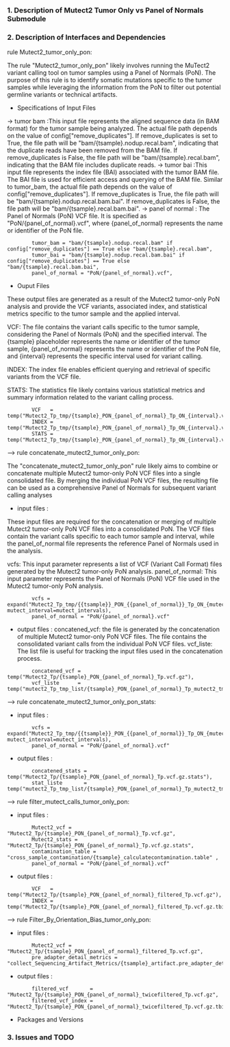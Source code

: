 ### 1. Description of Mutect2 Tumor Only vs Panel of Normals Submodule



### 2. Description of Interfaces and Dependencies
rule Mutect2_tumor_only_pon:

The rule "Mutect2_tumor_only_pon" likely involves running the MuTect2 variant calling tool on tumor samples using a Panel of Normals (PoN). The purpose of this rule is to identify somatic mutations specific to the tumor samples while leveraging the information from the PoN to filter out potential germline variants or technical artifacts.

- Specifications of Input Files

-> tumor bam :This input file represents the aligned sequence data (in BAM format) for the tumor sample being analyzed. The actual file path depends on the value of config["remove_duplicates"]. If remove_duplicates is set to True, the file path will be "bam/{tsample}.nodup.recal.bam", indicating that the duplicate reads have been removed from the BAM file. If remove_duplicates is False, the file path will be "bam/{tsample}.recal.bam", indicating that the BAM file includes duplicate reads.
-> tumor bai :This input file represents the index file (BAI) associated with the tumor BAM file. The BAI file is used for efficient access and querying of the BAM file. Similar to tumor_bam, the actual file path depends on the value of config["remove_duplicates"]. If remove_duplicates is True, the file path will be "bam/{tsample}.nodup.recal.bam.bai". If remove_duplicates is False, the file path will be "bam/{tsample}.recal.bam.bai".
-> panel of normal : The Panel of Normals (PoN) VCF file. It is specified as "PoN/{panel_of_normal}.vcf", where {panel_of_normal} represents the name or identifier of the PoN file.
```
        tumor_bam = "bam/{tsample}.nodup.recal.bam" if config["remove_duplicates"] == True else "bam/{tsample}.recal.bam",
        tumor_bai = "bam/{tsample}.nodup.recal.bam.bai" if config["remove_duplicates"] == True else "bam/{tsample}.recal.bam.bai",
        panel_of_normal = "PoN/{panel_of_normal}.vcf",
```
- Ouput Files

These output files are generated as a result of the Mutect2 tumor-only PoN analysis and provide the VCF variants, associated index, and statistical metrics specific to the tumor sample and the applied interval.

VCF: The file contains the variant calls specific to the tumor sample, considering the Panel of Normals (PoN) and the specified interval. The {tsample} placeholder represents the name or identifier of the tumor sample, {panel_of_normal} represents the name or identifier of the PoN file, and {interval} represents the specific interval used for variant calling.

INDEX: The index file enables efficient querying and retrieval of specific variants from the VCF file. 

STATS: The statistics file likely contains various statistical metrics and summary information related to the variant calling process. 

```
        VCF   = temp("Mutect2_Tp_tmp/{tsample}_PON_{panel_of_normal}_Tp_ON_{interval}.vcf.gz"),
        INDEX = temp("Mutect2_Tp_tmp/{tsample}_PON_{panel_of_normal}_Tp_ON_{interval}.vcf.gz.tbi"),
        STATS = temp("Mutect2_Tp_tmp/{tsample}_PON_{panel_of_normal}_Tp_ON_{interval}.vcf.gz.stats"),
```

--> rule concatenate_mutect2_tumor_only_pon:

The "concatenate_mutect2_tumor_only_pon" rule likely aims to combine or concatenate multiple Mutect2 tumor-only PoN VCF files into a single consolidated file. By merging the individual PoN VCF files, the resulting file can be used as a comprehensive Panel of Normals for subsequent variant calling analyses

- input files :

These input files are required for the concatenation or merging of multiple Mutect2 tumor-only PoN VCF files into a consolidated PoN. The VCF files contain the variant calls specific to each tumor sample and interval, while the panel_of_normal file represents the reference Panel of Normals used in the analysis.

vcfs: This input parameter represents a list of VCF (Variant Call Format) files generated by the Mutect2 tumor-only PoN analysis. 
panel_of_normal: This input parameter represents the Panel of Normals (PoN) VCF file used in the Mutect2 tumor-only PoN analysis.

```
        vcfs = expand("Mutect2_Tp_tmp/{{tsample}}_PON_{{panel_of_normal}}_Tp_ON_{mutect_interval}.vcf.gz", mutect_interval=mutect_intervals),
        panel_of_normal = "PoN/{panel_of_normal}.vcf"
```
- output files :
concatened_vcf: the file is generated by the concatenation of multiple Mutect2 tumor-only PoN VCF files. The file contains the consolidated variant calls from the individual PoN VCF files. 
vcf_liste: The list file is useful for tracking the input files used in the concatenation process. 

```
        concatened_vcf = temp("Mutect2_Tp/{tsample}_PON_{panel_of_normal}_Tp.vcf.gz"),
        vcf_liste      = temp("mutect2_Tp_tmp_list/{tsample}_PON_{panel_of_normal}_Tp_mutect2_tmp.list")
```

--> rule concatenate_mutect2_tumor_only_pon_stats:

- input files :
```
        vcfs = expand("Mutect2_Tp_tmp/{{tsample}}_PON_{{panel_of_normal}}_Tp_ON_{mutect_interval}.vcf.gz.stats", mutect_interval=mutect_intervals),
        panel_of_normal = "PoN/{panel_of_normal}.vcf"
```
- output files :
```
        concatened_stats = temp("Mutect2_Tp/{tsample}_PON_{panel_of_normal}_Tp.vcf.gz.stats"),
        stat_liste       = temp("mutect2_Tp_tmp_list/{tsample}_PON_{panel_of_normal}_Tp_mutect2_tmp_stats.list")
```

--> rule filter_mutect_calls_tumor_only_pon:

- input files :
```
        Mutect2_vcf = "Mutect2_Tp/{tsample}_PON_{panel_of_normal}_Tp.vcf.gz",
        Mutect2_stats = "Mutect2_Tp/{tsample}_PON_{panel_of_normal}_Tp.vcf.gz.stats",
        contamination_table = "cross_sample_contamination/{tsample}_calculatecontamination.table" ,
        panel_of_normal = "PoN/{panel_of_normal}.vcf"
```
- output files :
```
        VCF   = temp("Mutect2_Tp/{tsample}_PON_{panel_of_normal}_filtered_Tp.vcf.gz"),
        INDEX = temp("Mutect2_Tp/{tsample}_PON_{panel_of_normal}_filtered_Tp.vcf.gz.tbi"),
```

--> rule Filter_By_Orientation_Bias_tumor_only_pon:

- input files :
```
        Mutect2_vcf = "Mutect2_Tp/{tsample}_PON_{panel_of_normal}_filtered_Tp.vcf.gz",
        pre_adapter_detail_metrics = "collect_Sequencing_Artifact_Metrics/{tsample}_artifact.pre_adapter_detail_metrics.txt",
```
- output files :
```
        filtered_vcf       = "Mutect2_Tp/{tsample}_PON_{panel_of_normal}_twicefiltered_Tp.vcf.gz",
        filtered_vcf_index = "Mutect2_Tp/{tsample}_PON_{panel_of_normal}_twicefiltered_Tp.vcf.gz.tbi",
```
- Packages and Versions

### 3. Issues and TODO
